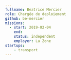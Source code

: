 ```yaml
---
fullname: Beatrice Mercier
role: Chargée de deploiement
github: be-mercier
missions:
  - start: 2019-02-04
    end:
    status: independent
    employer: La Zone
startups:
    - transport
---
```

